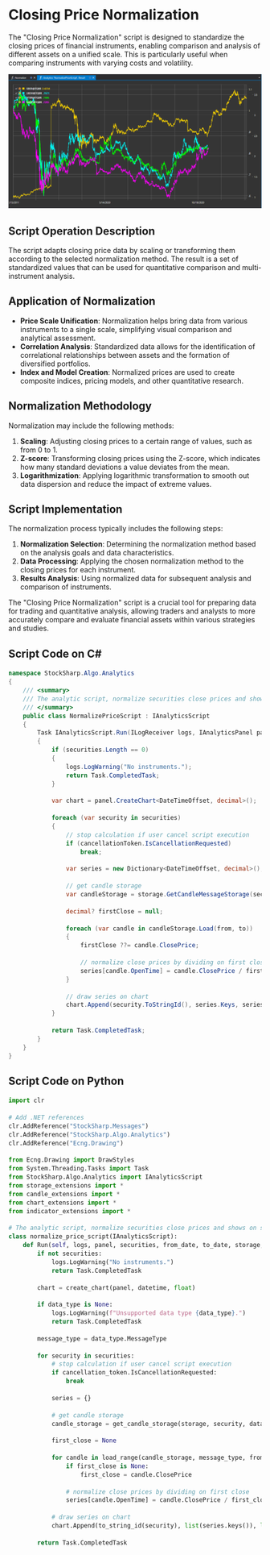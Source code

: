 # Closing Price Normalization

The "Closing Price Normalization" script is designed to standardize the closing prices of financial instruments, enabling comparison and analysis of different assets on a unified scale. This is particularly useful when comparing instruments with varying costs and volatility.

![hydra_analytics_normalize](../../../../images/hydra_analytics_normalize.png)

## Script Operation Description

The script adapts closing price data by scaling or transforming them according to the selected normalization method. The result is a set of standardized values that can be used for quantitative comparison and multi-instrument analysis.

## Application of Normalization

- **Price Scale Unification**: Normalization helps bring data from various instruments to a single scale, simplifying visual comparison and analytical assessment.
- **Correlation Analysis**: Standardized data allows for the identification of correlational relationships between assets and the formation of diversified portfolios.
- **Index and Model Creation**: Normalized prices are used to create composite indices, pricing models, and other quantitative research.

## Normalization Methodology

Normalization may include the following methods:

1. **Scaling**: Adjusting closing prices to a certain range of values, such as from 0 to 1.
2. **Z-score**: Transforming closing prices using the Z-score, which indicates how many standard deviations a value deviates from the mean.
3. **Logarithmization**: Applying logarithmic transformation to smooth out data dispersion and reduce the impact of extreme values.

## Script Implementation

The normalization process typically includes the following steps:

1. **Normalization Selection**: Determining the normalization method based on the analysis goals and data characteristics.
2. **Data Processing**: Applying the chosen normalization method to the closing prices for each instrument.
3. **Results Analysis**: Using normalized data for subsequent analysis and comparison of instruments.

The "Closing Price Normalization" script is a crucial tool for preparing data for trading and quantitative analysis, allowing traders and analysts to more accurately compare and evaluate financial assets within various strategies and studies.

## Script Code on C#

```cs
namespace StockSharp.Algo.Analytics
{
	/// <summary>
	/// The analytic script, normalize securities close prices and shows on same chart.
	/// </summary>
	public class NormalizePriceScript : IAnalyticsScript
	{
		Task IAnalyticsScript.Run(ILogReceiver logs, IAnalyticsPanel panel, SecurityId[] securities, DateTime from, DateTime to, IStorageRegistry storage, IMarketDataDrive drive, StorageFormats format, DataType dataType, CancellationToken cancellationToken)
		{
			if (securities.Length == 0)
			{
				logs.LogWarning("No instruments.");
				return Task.CompletedTask;
			}

			var chart = panel.CreateChart<DateTimeOffset, decimal>();

			foreach (var security in securities)
			{
				// stop calculation if user cancel script execution
				if (cancellationToken.IsCancellationRequested)
					break;

				var series = new Dictionary<DateTimeOffset, decimal>();

				// get candle storage
				var candleStorage = storage.GetCandleMessageStorage(security, dataType, drive, format);

				decimal? firstClose = null;

				foreach (var candle in candleStorage.Load(from, to))
				{
					firstClose ??= candle.ClosePrice;

					// normalize close prices by dividing on first close
					series[candle.OpenTime] = candle.ClosePrice / firstClose.Value;
				}

				// draw series on chart
				chart.Append(security.ToStringId(), series.Keys, series.Values);
			}

			return Task.CompletedTask;
		}
	}
}

```

## Script Code on Python

```python
import clr

# Add .NET references
clr.AddReference("StockSharp.Messages")
clr.AddReference("StockSharp.Algo.Analytics")
clr.AddReference("Ecng.Drawing")

from Ecng.Drawing import DrawStyles
from System.Threading.Tasks import Task
from StockSharp.Algo.Analytics import IAnalyticsScript
from storage_extensions import *
from candle_extensions import *
from chart_extensions import *
from indicator_extensions import *

# The analytic script, normalize securities close prices and shows on same chart.
class normalize_price_script(IAnalyticsScript):
	def Run(self, logs, panel, securities, from_date, to_date, storage, drive, format, data_type, cancellation_token):
		if not securities:
			logs.LogWarning("No instruments.")
			return Task.CompletedTask

		chart = create_chart(panel, datetime, float)

		if data_type is None:
			logs.LogWarning(f"Unsupported data type {data_type}.")
			return Task.CompletedTask

		message_type = data_type.MessageType

		for security in securities:
			# stop calculation if user cancel script execution
			if cancellation_token.IsCancellationRequested:
				break

			series = {}

			# get candle storage
			candle_storage = get_candle_storage(storage, security, data_type, drive, format)

			first_close = None

			for candle in load_range(candle_storage, message_type, from_date, to_date):
				if first_close is None:
					first_close = candle.ClosePrice

				# normalize close prices by dividing on first close
				series[candle.OpenTime] = candle.ClosePrice / first_close

			# draw series on chart
			chart.Append(to_string_id(security), list(series.keys()), list(series.values()))

		return Task.CompletedTask

```

